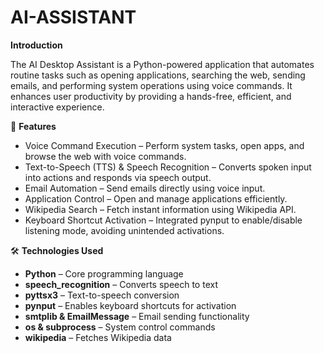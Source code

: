 # AI-ASSISTANT

**Introduction**

The AI Desktop Assistant is a Python-powered application that automates routine tasks such as opening applications, 
searching the web, sending emails, and performing system operations using voice commands.
It enhances user productivity by providing a hands-free, efficient, and interactive experience.

🚀 **Features**

- Voice Command Execution – Perform system tasks, open apps, and browse the web with voice commands.
- Text-to-Speech (TTS) & Speech Recognition – Converts spoken input into actions and responds via speech output.
- Email Automation – Send emails directly using voice input.
- Application Control – Open and manage applications efficiently.
- Wikipedia Search – Fetch instant information using Wikipedia API.
- Keyboard Shortcut Activation – Integrated pynput to enable/disable listening mode, avoiding unintended activations.



🛠 **Technologies Used**

- **Python** – Core programming language
- **speech_recognition** – Converts speech to text
- **pyttsx3** – Text-to-speech conversion
- **pynput** – Enables keyboard shortcuts for activation
- **smtplib & EmailMessage** – Email sending functionality
- **os & subprocess** – System control commands
- **wikipedia** – Fetches Wikipedia data
